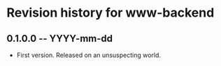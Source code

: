 # Revision history for www-backend

## 0.1.0.0 -- YYYY-mm-dd

* First version. Released on an unsuspecting world.
